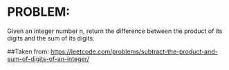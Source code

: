 # PROBLEM:
Given an integer number n, return the difference between the product of its digits and the sum of its digits. 

##Taken from:
https://leetcode.com/problems/subtract-the-product-and-sum-of-digits-of-an-integer/
